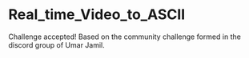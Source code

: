 # Real_time_Video_to_ASCII
Challenge accepted! Based on the community challenge formed in the discord group of Umar Jamil.
